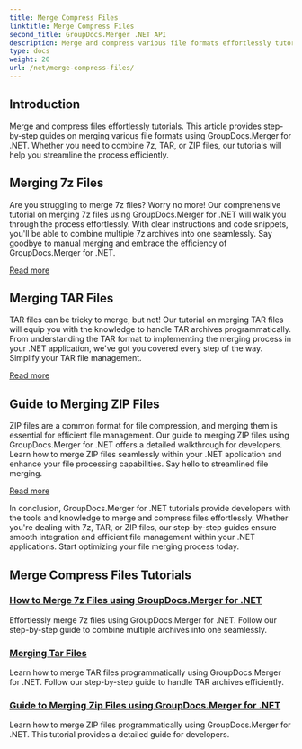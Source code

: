 ```yaml
---
title: Merge Compress Files
linktitle: Merge Compress Files
second_title: GroupDocs.Merger .NET API
description: Merge and compress various file formats effortlessly tutorials. Learn to combine 7z, TAR, and ZIP files seamlessly with our step-by-step guides.
type: docs
weight: 20
url: /net/merge-compress-files/
---
```

## Introduction


Merge and compress files effortlessly tutorials. This article provides step-by-step guides on merging various file formats using GroupDocs.Merger for .NET. Whether you need to combine 7z, TAR, or ZIP files, our tutorials will help you streamline the process efficiently.

## Merging 7z Files

Are you struggling to merge 7z files? Worry no more! Our comprehensive tutorial on merging 7z files using GroupDocs.Merger for .NET will walk you through the process effortlessly. With clear instructions and code snippets, you'll be able to combine multiple 7z archives into one seamlessly. Say goodbye to manual merging and embrace the efficiency of GroupDocs.Merger for .NET.

[Read more](./merge-7z-files/)

## Merging TAR Files

TAR files can be tricky to merge, but not! Our tutorial on merging TAR files will equip you with the knowledge to handle TAR archives programmatically. From understanding the TAR format to implementing the merging process in your .NET application, we've got you covered every step of the way. Simplify your TAR file management.

[Read more](./merging-tar-files/)

## Guide to Merging ZIP Files

ZIP files are a common format for file compression, and merging them is essential for efficient file management. Our guide to merging ZIP files using GroupDocs.Merger for .NET offers a detailed walkthrough for developers. Learn how to merge ZIP files seamlessly within your .NET application and enhance your file processing capabilities. Say hello to streamlined file merging.

[Read more](./guide-merging-zip-files/)

In conclusion, GroupDocs.Merger for .NET tutorials provide developers with the tools and knowledge to merge and compress files effortlessly. Whether you're dealing with 7z, TAR, or ZIP files, our step-by-step guides ensure smooth integration and efficient file management within your .NET applications. Start optimizing your file merging process today.
## Merge Compress Files Tutorials
### [How to Merge 7z Files using GroupDocs.Merger for .NET](./merge-7z-files/)
Effortlessly merge 7z files using GroupDocs.Merger for .NET. Follow our step-by-step guide to combine multiple archives into one seamlessly.
### [Merging Tar Files](./merging-tar-files/)
Learn how to merge TAR files programmatically using GroupDocs.Merger for .NET. Follow our step-by-step guide to handle TAR archives efficiently.
### [Guide to Merging Zip Files using GroupDocs.Merger for .NET](./guide-merging-zip-files/)
Learn how to merge ZIP files programmatically using GroupDocs.Merger for .NET. This tutorial provides a detailed guide for developers.